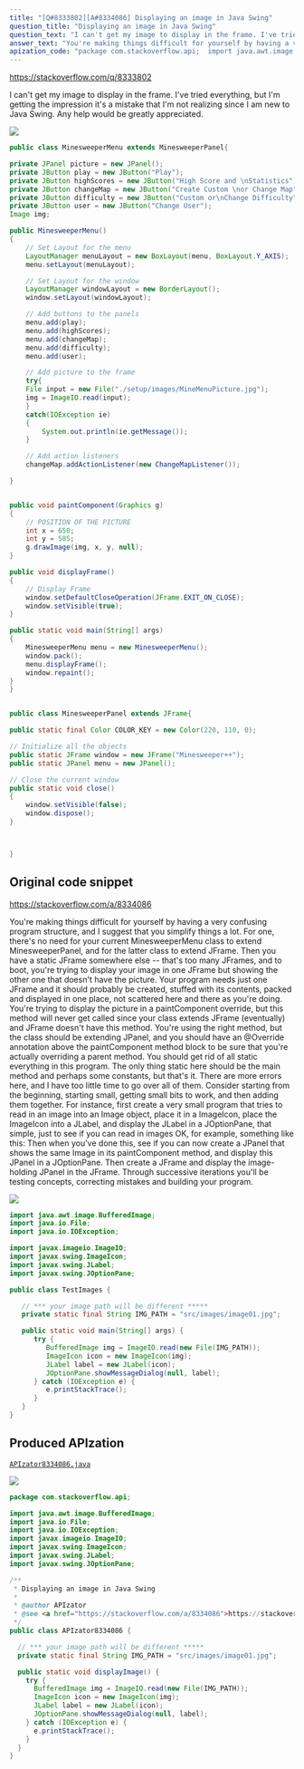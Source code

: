 ```yaml
---
title: "[Q#8333802][A#8334086] Displaying an image in Java Swing"
question_title: "Displaying an image in Java Swing"
question_text: "I can't get my image to display in the frame. I've tried everything, but I'm getting the impression it's a mistake that I'm not realizing since I am new to Java Swing. Any help would be greatly appreciated."
answer_text: "You're making things difficult for yourself by having a very confusing program structure, and I suggest that you simplify things a lot. For one, there's no need for your current MinesweeperMenu class to extend MinesweeperPanel, and for the latter class to extend JFrame. Then you have a static JFrame somewhere else -- that's too many JFrames, and to boot, you're trying to display your image in one JFrame but showing the other one that doesn't have the picture. Your program needs just one JFrame and it should probably be created, stuffed with its contents, packed and displayed in one place, not scattered here and there as you're doing. You're trying to display the picture in a paintComponent override, but this method will never get called since your class extends JFrame (eventually) and JFrame doesn't have this method. You're using the right method, but the class should be extending JPanel, and you should have an @Override annotation above the paintComponent method block to be sure that you're actually overriding a parent method. You should get rid of all static everything in this program. The only thing static here should be the main method and perhaps some constants, but that's it. There are more errors here, and I have too little time to go over all of them.  Consider starting from the beginning, starting small, getting small bits to work, and then adding them together. For instance, first create a very small program that tries to read in an image into an Image object, place it in a ImageIcon, place the ImageIcon into a JLabel, and display the JLabel in a JOptionPane, that simple, just to see if you can read in images OK, for example, something like this: Then when you've done this, see if you can now create a JPanel that shows the same Image in its paintComponent method, and display this JPanel in a JOptionPane. Then create a JFrame and display the image-holding JPanel in the JFrame. Through successive iterations you'll be testing concepts, correcting mistakes and building your program."
apization_code: "package com.stackoverflow.api;  import java.awt.image.BufferedImage; import java.io.File; import java.io.IOException; import javax.imageio.ImageIO; import javax.swing.ImageIcon; import javax.swing.JLabel; import javax.swing.JOptionPane;  /**  * Displaying an image in Java Swing  *  * @author APIzator  * @see <a href=\"https://stackoverflow.com/a/8334086\">https://stackoverflow.com/a/8334086</a>  */ public class APIzator8334086 {    // *** your image path will be different *****   private static final String IMG_PATH = \"src/images/image01.jpg\";    public static void displayImage() {     try {       BufferedImage img = ImageIO.read(new File(IMG_PATH));       ImageIcon icon = new ImageIcon(img);       JLabel label = new JLabel(icon);       JOptionPane.showMessageDialog(null, label);     } catch (IOException e) {       e.printStackTrace();     }   } }"
---
```


https://stackoverflow.com/q/8333802

I can&#x27;t get my image to display in the frame. I&#x27;ve tried everything, but I&#x27;m getting the impression it&#x27;s a mistake that I&#x27;m not realizing since I am new to Java Swing. Any help would be greatly appreciated.


<div class="code-logo"><img src="/stackoverflow.png" /></div>

```java
public class MinesweeperMenu extends MinesweeperPanel{

private JPanel picture = new JPanel();
private JButton play = new JButton("Play");
private JButton highScores = new JButton("High Score and \nStatistics");
private JButton changeMap = new JButton("Create Custom \nor Change Map");
private JButton difficulty = new JButton("Custom or\nChange Difficulty");
private JButton user = new JButton("Change User");
Image img;

public MinesweeperMenu()
{
    // Set Layout for the menu
    LayoutManager menuLayout = new BoxLayout(menu, BoxLayout.Y_AXIS);
    menu.setLayout(menuLayout);

    // Set Layout for the window
    LayoutManager windowLayout = new BorderLayout();
    window.setLayout(windowLayout);

    // Add buttons to the panels
    menu.add(play);
    menu.add(highScores);
    menu.add(changeMap);
    menu.add(difficulty);
    menu.add(user);

    // Add picture to the frame
    try{
    File input = new File("./setup/images/MineMenuPicture.jpg");
    img = ImageIO.read(input);
    }
    catch(IOException ie)
    {
        System.out.println(ie.getMessage());
    }

    // Add action listeners
    changeMap.addActionListener(new ChangeMapListener());   

}


public void paintComponent(Graphics g)
{
    // POSITION OF THE PICTURE
    int x = 650;
    int y = 585;
    g.drawImage(img, x, y, null);
}

public void displayFrame()
{
    // Display Frame
    window.setDefaultCloseOperation(JFrame.EXIT_ON_CLOSE);
    window.setVisible(true);
}

public static void main(String[] args)
{
    MinesweeperMenu menu = new MinesweeperMenu();
    window.pack();
    menu.displayFrame();
    window.repaint();
}
}


public class MinesweeperPanel extends JFrame{

public static final Color COLOR_KEY = new Color(220, 110, 0);

// Initialize all the objects
public static JFrame window = new JFrame("Minesweeper++");
public static JPanel menu = new JPanel();

// Close the current window
public static void close()
{
    window.setVisible(false);
    window.dispose();
}



}
```


## Original code snippet

https://stackoverflow.com/a/8334086

You&#x27;re making things difficult for yourself by having a very confusing program structure, and I suggest that you simplify things a lot.
For one, there&#x27;s no need for your current MinesweeperMenu class to extend MinesweeperPanel, and for the latter class to extend JFrame. Then you have a static JFrame somewhere else -- that&#x27;s too many JFrames, and to boot, you&#x27;re trying to display your image in one JFrame but showing the other one that doesn&#x27;t have the picture. Your program needs just one JFrame and it should probably be created, stuffed with its contents, packed and displayed in one place, not scattered here and there as you&#x27;re doing.
You&#x27;re trying to display the picture in a paintComponent override, but this method will never get called since your class extends JFrame (eventually) and JFrame doesn&#x27;t have this method. You&#x27;re using the right method, but the class should be extending JPanel, and you should have an @Override annotation above the paintComponent method block to be sure that you&#x27;re actually overriding a parent method.
You should get rid of all static everything in this program. The only thing static here should be the main method and perhaps some constants, but that&#x27;s it.
There are more errors here, and I have too little time to go over all of them.  Consider starting from the beginning, starting small, getting small bits to work, and then adding them together.
For instance, first create a very small program that tries to read in an image into an Image object, place it in a ImageIcon, place the ImageIcon into a JLabel, and display the JLabel in a JOptionPane, that simple, just to see if you can read in images OK, for example, something like this:
Then when you&#x27;ve done this, see if you can now create a JPanel that shows the same Image in its paintComponent method, and display this JPanel in a JOptionPane.
Then create a JFrame and display the image-holding JPanel in the JFrame.
Through successive iterations you&#x27;ll be testing concepts, correcting mistakes and building your program.

<div class="code-logo"><img src="/stackoverflow.png" /></div>

```java
import java.awt.image.BufferedImage;
import java.io.File;
import java.io.IOException;

import javax.imageio.ImageIO;
import javax.swing.ImageIcon;
import javax.swing.JLabel;
import javax.swing.JOptionPane;

public class TestImages {

   // *** your image path will be different *****
   private static final String IMG_PATH = "src/images/image01.jpg";

   public static void main(String[] args) {
      try {
         BufferedImage img = ImageIO.read(new File(IMG_PATH));
         ImageIcon icon = new ImageIcon(img);
         JLabel label = new JLabel(icon);
         JOptionPane.showMessageDialog(null, label);
      } catch (IOException e) {
         e.printStackTrace();
      }
   }
}
```

## Produced APIzation

[`APIzator8334086.java`](https://github.com/pasqualesalza/apization-temp-data/raw/master/search/APIzator8334086.java)

<div class="code-logo"><img src="/apizator.png" /></div>

```java
package com.stackoverflow.api;

import java.awt.image.BufferedImage;
import java.io.File;
import java.io.IOException;
import javax.imageio.ImageIO;
import javax.swing.ImageIcon;
import javax.swing.JLabel;
import javax.swing.JOptionPane;

/**
 * Displaying an image in Java Swing
 *
 * @author APIzator
 * @see <a href="https://stackoverflow.com/a/8334086">https://stackoverflow.com/a/8334086</a>
 */
public class APIzator8334086 {

  // *** your image path will be different *****
  private static final String IMG_PATH = "src/images/image01.jpg";

  public static void displayImage() {
    try {
      BufferedImage img = ImageIO.read(new File(IMG_PATH));
      ImageIcon icon = new ImageIcon(img);
      JLabel label = new JLabel(icon);
      JOptionPane.showMessageDialog(null, label);
    } catch (IOException e) {
      e.printStackTrace();
    }
  }
}

```